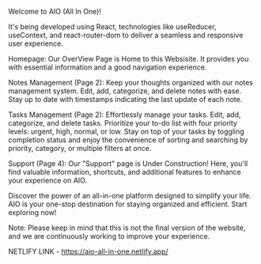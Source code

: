 Welcome to AIO (All In One)!

It's being developed using React, technologies like useReducer, useContext, and react-router-dom to deliver a seamless and responsive user experience.

Homepage:
Our OverView Page is  Home to this Websisite. It provides you with essential information and a good navigation experience.

Notes Management (Page 2):
Keep your thoughts organized with our notes management system. Edit, add, categorize, and delete notes with ease. Stay up to date with timestamps indicating the last update of each note.

Tasks Management (Page 2):
Effortlessly manage your tasks. Edit, add, categorize, and delete tasks. Prioritize your to-do list with four priority levels: urgent, high, normal, or low. Stay on top of your tasks by toggling completion status and enjoy the convenience of sorting and searching by priority, category, or multiple filters at once.

Support (Page 4):
Our "Support" page is Under Construction! Here, you'll find valuable information, shortcuts, and additional features to enhance your experience on AIO.

Discover the power of an all-in-one platform designed to simplify your life. AIO is your one-stop destination for staying organized and efficient. Start exploring now!

Note: Please keep in mind that this is not the final version of the website, and we are continuously working to improve your experience.

NETLIFY LINK - https://aio-all-in-one.netlify.app/
